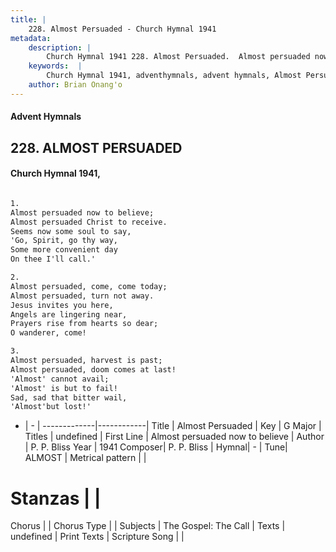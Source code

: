 ```yaml
---
title: |
    228. Almost Persuaded - Church Hymnal 1941
metadata:
    description: |
        Church Hymnal 1941 228. Almost Persuaded.  Almost persuaded now to believe;  Almost persuaded Christ to receive.  Seems now some soul to say,  'Go, Spirit, go thy way,  Some more convenient day  On thee I'll call.'  
    keywords:  |
        Church Hymnal 1941, adventhymnals, advent hymnals, Almost Persuaded, Almost persuaded now to believe. 
    author: Brian Onang'o
---
```


#### Advent Hymnals
## 228. ALMOST PERSUADED
####  Church Hymnal 1941,

```txt

1.
Almost persuaded now to believe; 
Almost persuaded Christ to receive. 
Seems now some soul to say, 
'Go, Spirit, go thy way, 
Some more convenient day 
On thee I'll call.' 

2.
Almost persuaded, come, come today; 
Almost persuaded, turn not away. 
Jesus invites you here, 
Angels are lingering near, 
Prayers rise from hearts so dear; 
O wanderer, come! 

3.
Almost persuaded, harvest is past; 
Almost persuaded, doom comes at last! 
'Almost' cannot avail; 
'Almost' is but to fail! 
Sad, sad that bitter wail, 
'Almost'but lost!'


```

- |   -  |
-------------|------------|
Title | Almost Persuaded |
Key | G Major |
Titles | undefined |
First Line | Almost persuaded now to believe |
Author | P. P. Bliss
Year | 1941
Composer| P. P. Bliss |
Hymnal|  - |
Tune| ALMOST |
Metrical pattern | |
# Stanzas |  |
Chorus |  |
Chorus Type |  |
Subjects | The Gospel: The Call |
Texts | undefined |
Print Texts | 
Scripture Song |  |
    
